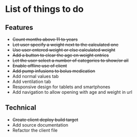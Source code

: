 # List of things to do

## Features
* ~~Count months above 11 to years~~
* ~~Let user specify a weight next to the calculated one~~
* ~~Use user entered weight or else calculated weight~~
* ~~Add a button to clear the age en weight entries~~
* ~~Let the user select a number of categories to show/or all~~
* ~~Enable offline use of client~~
* ~~Add pump infusions to bolus medication~~
* Add normal values tab
* Add ventilation tab
* Responsive design for tablets and smartphones
* Add navigation to allow opening with age and weight in url

## Technical
* ~~Create client deploy build target~~
* Add source documentation
* Refactor the client file

